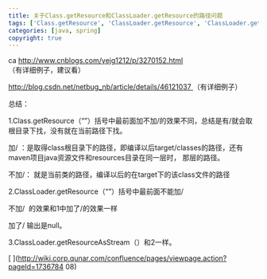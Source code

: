 ```yaml
---
title: 关于Class.getResource和ClassLoader.getResource的路径问题
tags: ['Class.getResource', 'ClassLoader.getResource', 'ClassLoader.getResourceAsStrea']
categories: [java, spring]
copyright: true
---
```

ca [ http://www.cnblogs.com/yejg1212/p/3270152.html
](http://www.cnblogs.com/yejg1212/p/3270152.html) （有详细例子，建议看）

[ http://blog.csdn.net/netbug_nb/article/details/46121037
](http://blog.csdn.net/netbug_nb/article/details/46121037) （有详细例子）

总结：

1.Class.getResource（“”）括号中最前面加不加/的效果不同，总结是有/就会取根目录下找，没有就在当前路径下找。

加/ ：是取得class根目录下的路径，即编译以后target/classes的路径，还有maven项目java资源文件和resources目录在同一层时，
那层的路径。

不加/： 就是当前类的路径，编译以后的在target下的该class文件的路径

2.ClassLoader.getResource（“”）括号中最前面不能加/

不加/  的效果和1中加了/的效果一样

加了/ 输出是null。

3.ClassLoader.getResourceAsStream（）和2一样。

[ ](http://wiki.corp.qunar.com/confluence/pages/viewpage.action?pageId=1736784
08)

